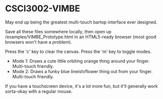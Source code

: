 CSCI3002-VIMBE
==============

May end up being the greatest multi-touch bartop interface ever designed.

Save all these files somewhere locally, then open up /examples/VIMBE_Prototype.html in an HTML5-ready browser (most good browsers won't have a problem).

Press the 'c' key to clear the canvas.
Press the 'm' key to toggle modes.
* Mode 1: Draws a cute little orbiting orange thing around your finger.  Multi-touch friendly.
* Mode 2: Draws a funky blue lineish/flower thing out from your finger.  Multi-touch friendly.

If you have a touchscreen device, it's a lot more fun, but it'll generally work sorta-okay with a regular mouse.
